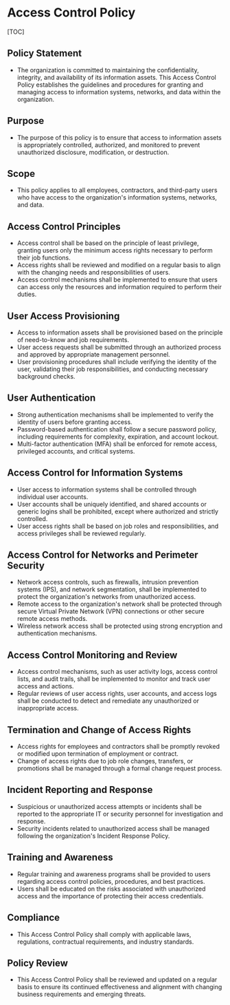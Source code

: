 # Access Control Policy

[TOC]

## Policy Statement

- The organization is committed to maintaining the confidentiality, integrity, and availability of its information assets. This Access Control Policy establishes the guidelines and procedures for granting and managing access to information systems, networks, and data within the organization.

## Purpose

- The purpose of this policy is to ensure that access to information assets is appropriately controlled, authorized, and monitored to prevent unauthorized disclosure, modification, or destruction.

## Scope

- This policy applies to all employees, contractors, and third-party users who have access to the organization's information systems, networks, and data.

## Access Control Principles

- Access control shall be based on the principle of least privilege, granting users only the minimum access rights necessary to perform their job functions.
- Access rights shall be reviewed and modified on a regular basis to align with the changing needs and responsibilities of users.
- Access control mechanisms shall be implemented to ensure that users can access only the resources and information required to perform their duties.

## User Access Provisioning

- Access to information assets shall be provisioned based on the principle of need-to-know and job requirements.
- User access requests shall be submitted through an authorized process and approved by appropriate management personnel.
- User provisioning procedures shall include verifying the identity of the user, validating their job responsibilities, and conducting necessary background checks.

## User Authentication

- Strong authentication mechanisms shall be implemented to verify the identity of users before granting access.
- Password-based authentication shall follow a secure password policy, including requirements for complexity, expiration, and account lockout.
- Multi-factor authentication (MFA) shall be enforced for remote access, privileged accounts, and critical systems.

## Access Control for Information Systems

- User access to information systems shall be controlled through individual user accounts.
- User accounts shall be uniquely identified, and shared accounts or generic logins shall be prohibited, except where authorized and strictly controlled.
- User access rights shall be based on job roles and responsibilities, and access privileges shall be reviewed regularly.

## Access Control for Networks and Perimeter Security

- Network access controls, such as firewalls, intrusion prevention systems (IPS), and network segmentation, shall be implemented to protect the organization's networks from unauthorized access.
- Remote access to the organization's network shall be protected through secure Virtual Private Network (VPN) connections or other secure remote access methods.
- Wireless network access shall be protected using strong encryption and authentication mechanisms.

## Access Control Monitoring and Review

- Access control mechanisms, such as user activity logs, access control lists, and audit trails, shall be implemented to monitor and track user access and actions.
- Regular reviews of user access rights, user accounts, and access logs shall be conducted to detect and remediate any unauthorized or inappropriate access.

## Termination and Change of Access Rights

- Access rights for employees and contractors shall be promptly revoked or modified upon termination of employment or contract.
- Change of access rights due to job role changes, transfers, or promotions shall be managed through a formal change request process.

## Incident Reporting and Response

- Suspicious or unauthorized access attempts or incidents shall be reported to the appropriate IT or security personnel for investigation and response.
- Security incidents related to unauthorized access shall be managed following the organization's Incident Response Policy.

## Training and Awareness

- Regular training and awareness programs shall be provided to users regarding access control policies, procedures, and best practices.
- Users shall be educated on the risks associated with unauthorized access and the importance of protecting their access credentials.

## Compliance

- This Access Control Policy shall comply with applicable laws, regulations, contractual requirements, and industry standards.

## Policy Review

- This Access Control Policy shall be reviewed and updated on a regular basis to ensure its continued effectiveness and alignment with changing business requirements and emerging threats.
